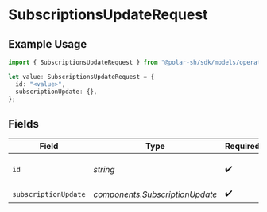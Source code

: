 # SubscriptionsUpdateRequest

## Example Usage

```typescript
import { SubscriptionsUpdateRequest } from "@polar-sh/sdk/models/operations/subscriptionsupdate.js";

let value: SubscriptionsUpdateRequest = {
  id: "<value>",
  subscriptionUpdate: {},
};
```

## Fields

| Field                           | Type                            | Required                        | Description                     |
| ------------------------------- | ------------------------------- | ------------------------------- | ------------------------------- |
| `id`                            | *string*                        | :heavy_check_mark:              | The subscription ID.            |
| `subscriptionUpdate`            | *components.SubscriptionUpdate* | :heavy_check_mark:              | N/A                             |